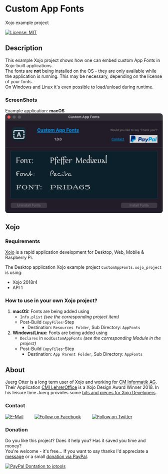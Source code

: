 # Custom App Fonts
Xojo example project

[![License: MIT](https://img.shields.io/badge/License-MIT-green.svg)](LICENSE)

## Description
This example Xojo project shows how one can embed custom App Fonts in Xojo-built applications.  
The fonts are **not** being installed on the OS - they are only available while the application is running. This may be necessary, depending on the license of your fonts.  
On Windows and Linux it's even possible to load/unload during runtime.

### ScreenShots
Example application: **macOS**  
![ScreenShot: Example App - macOS](screenshots/customappfonts-macos.png?raw=true)

<!--
Example application: **Windows**  
![ScreenShot: Example App - Windows](screenshots/customappfonts-windows.png?raw=true)

Example application: **Linux**  
![ScreenShot: Example App - Linux](screenshots/customappfonts-linux.png?raw=true)
-->

## Xojo
### Requirements
[Xojo](https://www.xojo.com/) is a rapid application development for Desktop, Web, Mobile & Raspberry Pi.  

The Desktop application Xojo example project ```CustomAppFonts.xojo_project``` is using:
- Xojo 2018r4
- API 1

### How to use in your own Xojo project?
1. **macOS:** Fonts are being added using
   - ```Info.plist``` *(see the corresponding project item)* 
   - Post-Build ```CopyFiles```-Step
     - Destination: ```Resources Folder```, Sub Directory: ```AppFonts```
2. **Windows/Linux:** Fonts are being added using
   - ```Declares``` in ```modCustomAppFonts``` *(see the corresponding Module in the project)* 
   - Post-Build ```CopyFiles```-Step
     - Destination: ```App Parent Folder```, Sub Directory: ```AppFonts```

## About
Juerg Otter is a long term user of Xojo and working for [CM Informatik AG](https://cmiag.ch/). Their Application [CMI LehrerOffice](https://cmi-bildung.ch/) is a Xojo Design Award Winner 2018. In his leisure time Juerg provides some [bits and pieces for Xojo Developers](https://www.jo-tools.ch/).

### Contact
[![E-Mail](https://img.shields.io/static/v1?style=social&label=E-Mail&message=xojo@jo-tools.ch)](mailto:xojo@jo-tools.ch)
&emsp;&emsp;
[![Follow on Facebook](https://img.shields.io/static/v1?style=social&logo=facebook&label=Facebook&message=juerg.otter)](https://www.facebook.com/juerg.otter)
&emsp;&emsp;
[![Follow on Twitter](https://img.shields.io/twitter/follow/juergotter?style=social)](https://twitter.com/juergotter)

### Donation
Do you like this project? Does it help you? Has it saved you time and money?  
You're welcome - it's free... If you want to say thanks I'd appreciate a [message](mailto:xojo@jo-tools.ch) or a small [donation via PayPal](https://paypal.me/jotools).  

[![PayPal Dontation to jotools](https://img.shields.io/static/v1?style=social&logo=paypal&label=PayPal&message=jotools)](https://paypal.me/jotools)
